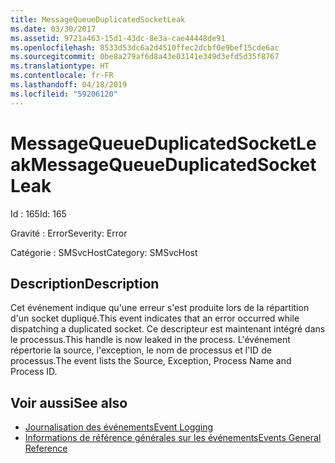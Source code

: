 ```yaml
---
title: MessageQueueDuplicatedSocketLeak
ms.date: 03/30/2017
ms.assetid: 9721a463-15d1-43dc-8e3a-cae44448de91
ms.openlocfilehash: 8533d53dc6a2d4510ffec2dcbf0e9bef15cde6ac
ms.sourcegitcommit: 0be8a279af6d8a43e03141e349d3efd5d35f8767
ms.translationtype: HT
ms.contentlocale: fr-FR
ms.lasthandoff: 04/18/2019
ms.locfileid: "59206120"
---
```

# <a name="messagequeueduplicatedsocketleak"></a><span data-ttu-id="c0639-102">MessageQueueDuplicatedSocketLeak</span><span class="sxs-lookup"><span data-stu-id="c0639-102">MessageQueueDuplicatedSocketLeak</span></span>
<span data-ttu-id="c0639-103">Id : 165</span><span class="sxs-lookup"><span data-stu-id="c0639-103">Id: 165</span></span>  
  
 <span data-ttu-id="c0639-104">Gravité : Error</span><span class="sxs-lookup"><span data-stu-id="c0639-104">Severity: Error</span></span>  
  
 <span data-ttu-id="c0639-105">Catégorie : SMSvcHost</span><span class="sxs-lookup"><span data-stu-id="c0639-105">Category: SMSvcHost</span></span>  
  
## <a name="description"></a><span data-ttu-id="c0639-106">Description</span><span class="sxs-lookup"><span data-stu-id="c0639-106">Description</span></span>  
 <span data-ttu-id="c0639-107">Cet événement indique qu'une erreur s'est produite lors de la répartition d'un socket dupliqué.</span><span class="sxs-lookup"><span data-stu-id="c0639-107">This event indicates that an error occurred while dispatching a duplicated socket.</span></span> <span data-ttu-id="c0639-108">Ce descripteur est maintenant intégré dans le processus.</span><span class="sxs-lookup"><span data-stu-id="c0639-108">This handle is now leaked in the process.</span></span> <span data-ttu-id="c0639-109">L'événement répertorie la source, l'exception, le nom de processus et l'ID de processus.</span><span class="sxs-lookup"><span data-stu-id="c0639-109">The event lists the Source, Exception, Process Name and Process ID.</span></span>  
  
## <a name="see-also"></a><span data-ttu-id="c0639-110">Voir aussi</span><span class="sxs-lookup"><span data-stu-id="c0639-110">See also</span></span>

- [<span data-ttu-id="c0639-111">Journalisation des événements</span><span class="sxs-lookup"><span data-stu-id="c0639-111">Event Logging</span></span>](../../../../../docs/framework/wcf/diagnostics/event-logging/index.md)
- [<span data-ttu-id="c0639-112">Informations de référence générales sur les événements</span><span class="sxs-lookup"><span data-stu-id="c0639-112">Events General Reference</span></span>](../../../../../docs/framework/wcf/diagnostics/event-logging/events-general-reference.md)
